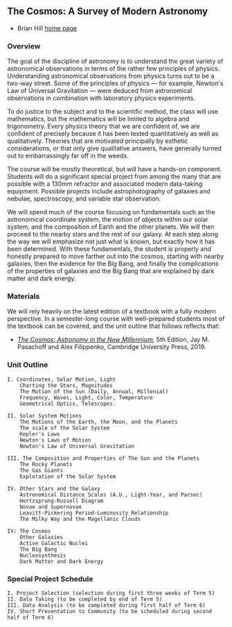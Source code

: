 ## The Cosmos: A Survey of Modern Astronomy

* Brian Hill [home page](../)

### Overview

The goal of the discipline of astronomy is to understand the great variety of astronomical observations in terms of the rather few principles of physics. Understanding astronomical observations from physics turns out to be a two-way street. Some of the principles of physics — for example, Newton's Law of Universal Gravitation — were deduced from astronomical observations in combination with laboratory physics experiments.

To do justice to the subject and to the scientific method, the class will use mathematics, but the mathematics will be limited to algebra and trigonometry. Every physics theory that we are confident of, we are confident of precisely because it has been tested quantitatively as well as qualitatively. Theories that are motivated principally by esthetic considerations, or that only give qualitative answers, have generally turned out to embarrassingly far off in the weeds.

The course will be mostly theoretical, but will have a hands-on component. Students will do a significant special project from among the many that are possible with a 130mm refractor and associated modern data-taking equipment. Possible projects include astrophotography of galaxies and nebulae, spectroscopy, and variable star observation.

We will spend much of the course focusing on fundamentals such as the astronomical coordinate system, the motion of objects within our solar system, and the composition of Earth and the other planets. We will then proceed to the nearby stars and the rest of our galaxy. At each step along the way we will emphasize not just what is known, but exactly how it has been determined. With these fundamentals, the student is properly and honestly prepared to move farther out into the cosmos, starting with nearby galaxies, then the evidence for the Big Bang, and finally the complications of the properties of galaxies and the Big Bang that are explained by dark matter and dark energy.

### Materials

We will rely heavily on the latest edition of a textbook with a fully modern perspective. In a semester-long course with well-prepared students most of the textbook can be covered, and the unit outline that follows reflects that:

* *[The Cosmos: Astronomy in the New Millennium](https://www.cambridge.org/us/academic/subjects/physics/astronomy-general/cosmos-astronomy-new-millennium-5th-edition?format=PB&isbn=9781108431385),* 5th Edition, Jay M. Pasachoff and Alex Filippenko, Cambridge University Press, 2019.

### Unit Outline

```
I. Coordinates, Solar Motion, Light
	Charting the Stars, Magnitudes
	The Motion of the Sun (Daily, Annual, Millenial)
	Frequency, Waves, Light, Color, Temperature
	Geometrical Optics, Telescopes.

II. Solar System Motions
	The Motions of the Earth, the Moon, and the Planets
	The scale of the Solar System
	Kepler's Laws
	Newton's Laws of Motion
	Newton's Law of Universal Gravitation

III. The Composition and Properties of The Sun and the Planets
	The Rocky Planets
	The Gas Giants
	Exploration of the Solar System

IV. Other Stars and the Galaxy
	Astronomical Distance Scales (A.U., Light-Year, and Parsec)
	Hertzsprung-Russell Diagram
	Novae and Supernovae
	Leavitt-Pickering Period-Luminosity Relationship
	The Milky Way and the Magellanic Clouds

IV: The Cosmos
	Other Galaxies
	Active Galactic Nuclei
	The Big Bang
	Nucleosynthesis
	Dark Matter and Dark Energy
```

### Special Project Schedule

```
I. Project Selection (selection during first three weeks of Term 5)
II. Data Taking (to be completed by end of Term 5)
III. Data Analysis (to be completed during first half of Term 6)
IV. Short Presentation to Community (to be scheduled during second half of Term 6)
```
